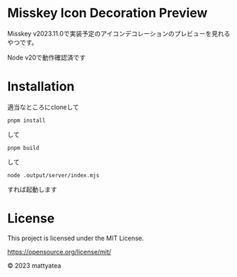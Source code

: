# Misskey Icon Decoration Preview
Misskey v2023.11.0で実装予定のアイコンデコレーションのプレビューを見れるやつです。

Node v20で動作確認済です

# Installation
適当なところにcloneして

`pnpm install`

して

`pnpm build`

して

` node .output/server/index.mjs `

すれば起動します

# License
This project is licensed under the MIT License.

https://opensource.org/license/mit/

© 2023 mattyatea